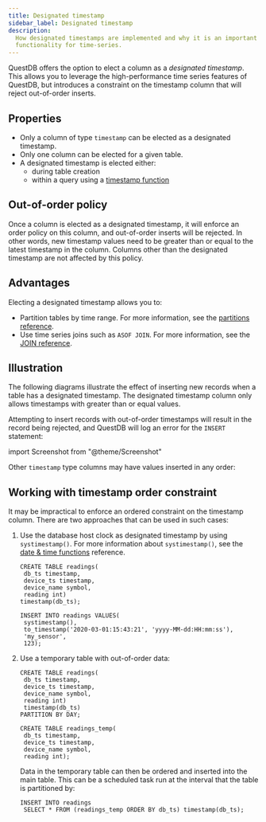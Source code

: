 ```yaml
---
title: Designated timestamp
sidebar_label: Designated timestamp
description:
  How designated timestamps are implemented and why it is an important
  functionality for time-series.
---
```


QuestDB offers the option to elect a column as a _designated timestamp_. This
allows you to leverage the high-performance time series features of QuestDB, but
introduces a constraint on the timestamp column that will reject out-of-order
inserts.

## Properties

- Only a column of type `timestamp` can be elected as a designated timestamp.
- Only one column can be elected for a given table.
- A designated timestamp is elected either:
  - during table creation
  - within a query using a
    [timestamp function](/docs/reference/function/timestamp/)

## Out-of-order policy

Once a column is elected as a designated timestamp, it will enforce an order
policy on this column, and out-of-order inserts will be rejected. In other
words, new timestamp values need to be greater than or equal to the latest
timestamp in the column. Columns other than the designated timestamp are not
affected by this policy.

## Advantages

Electing a designated timestamp allows you to:

- Partition tables by time range. For more information, see the
  [partitions reference](/docs/concept/partitions/).
- Use time series joins such as `ASOF JOIN`. For more information, see the
  [JOIN reference](/docs/reference/sql/join/).

## Illustration

The following diagrams illustrate the effect of inserting new records when a
table has a designated timestamp. The designated timestamp column only allows
timestamps with greater than or equal values.

Attempting to insert records with out-of-order timestamps will result in the
record being rejected, and QuestDB will log an error for the `INSERT` statement:

import Screenshot from "@theme/Screenshot"

<Screenshot
  alt="Diagram of an out of order insertion being rejected"
  height={662}
  src="/img/docs/concepts/timestampReject.svg"
  width={745}
/>

Other `timestamp` type columns may have values inserted in any order:

<Screenshot
  alt="Comparison between a designated timestamp and a normal timestamp"
  height={620}
  src="/img/docs/concepts/designatedTimestamp.svg"
  width={745}
/>

## Working with timestamp order constraint

It may be impractical to enforce an ordered constraint on the timestamp column.
There are two approaches that can be used in such cases:

1. Use the database host clock as designated timestamp by using
   `systimestamp()`. For more information about `systimestamp()`, see the
   [date & time functions](/docs/reference/function/date-time/) reference.

   ```questdb-sql title="The db_ts column is specified as designated timestamp"
   CREATE TABLE readings(
   	db_ts timestamp,
   	device_ts timestamp,
   	device_name symbol,
   	reading int)
   timestamp(db_ts);
   ```

   ```questdb-sql title="Using system timestamp while retaining the device timestamp"
   INSERT INTO readings VALUES(
   	systimestamp(),
   	to_timestamp('2020-03-01:15:43:21', 'yyyy-MM-dd:HH:mm:ss'),
   	'my_sensor',
   	123);
   ```

2. Use a temporary table with out-of-order data:

   ```questdb-sql title="Main table with designated timestamp"
   CREATE TABLE readings(
   	db_ts timestamp,
   	device_ts timestamp,
   	device_name symbol,
   	reading int)
   	timestamp(db_ts)
   PARTITION BY DAY;
   ```

   ```questdb-sql title="Temporary table which may have out-of-order data"
   CREATE TABLE readings_temp(
   	db_ts timestamp,
   	device_ts timestamp,
   	device_name symbol,
   	reading int);
   ```

   Data in the temporary table can then be ordered and inserted into the main
   table. This can be a scheduled task run at the interval that the table is
   partitioned by:

   ```questdb-sql title="Order and insert data"
   INSERT INTO readings
   	SELECT * FROM (readings_temp ORDER BY db_ts) timestamp(db_ts);
   ```
